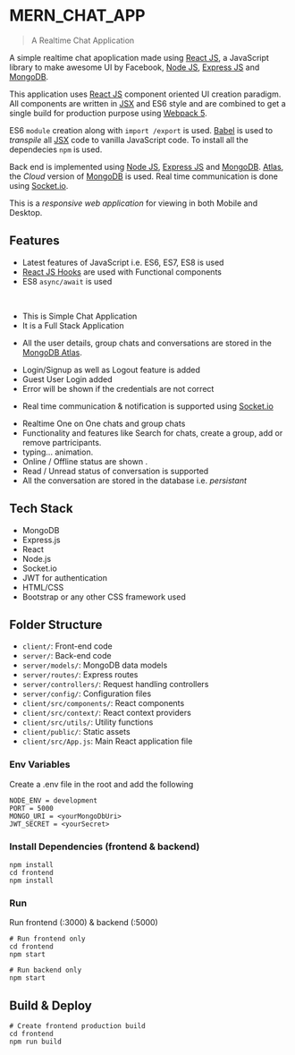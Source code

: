 # MERN_CHAT_APP

> A Realtime Chat Application

A simple realtime chat apoplication made using [React JS](https://reactjs.org/docs/getting-started.html), a JavaScript library to make awesome UI by Facebook, [Node JS](https://nodejs.org/en/docs), [Express JS](https://expressjs.com/en/api.html) and [MongoDB](https://docs.mongodb.com/).

This application uses [React JS](https://reactjs.org/docs/getting-started.html) component oriented UI creation paradigm. All components are written in [JSX](https://reactjs.org/docs/jsx-in-depth.html) and ES6 style and are
combined to get a single build for production purpose using [Webpack 5](https://webpack.js.org/concepts/).

ES6 `module` creation along with `import /export` is used. [Babel](https://babeljs.io/docs/en/babel-preset-react) is used to _transpile_ all [JSX](https://reactjs.org/docs/jsx-in-depth.html) code to vanilla JavaScript code. To install all the dependecies `npm` is used.

Back end is implemented using [Node JS](https://nodejs.org/en/docs), [Express JS](https://expressjs.com/en/api.html) and [MongoDB](https://docs.mongodb.com/). [Atlas](https://www.mongodb.com/cloud/atlas), the _Cloud_ version of [MongoDB](https://docs.mongodb.com/) is used. Real time communication is done using [Socket.io](https://www.npmjs.com/package/socket.io).

This is a _responsive web application_ for viewing in both Mobile and Desktop.

## Features

- Latest features of JavaScript i.e. ES6, ES7, ES8 is used
- [React JS Hooks](https://reactjs.org/docs/hooks-intro.html) are used with Functional components
- ES8 `async/await` is used

<br/>

<ul>
 <li> This is Simple Chat Application </li>
 <li> It is a Full Stack Application </li>
</ul>

- All the user details, group chats and conversations are stored in the [MongoDB Atlas](https://www.mongodb.com/cloud/atlas).

<ul>
 <li>Login/Signup as well as Logout feature is added </li>
 <li>Guest User Login added</li>
 <li>Error will be shown if the credentials are not correct</li>
</ul>

- Real time communication & notification is supported using <a href="https://www.npmjs.com/package/socket.io">Socket.io</a>

<ul>
 <li> Realtime One on One chats and group chats </li>
 <li> Functionality and features like Search for chats, create a group, add or remove partricipants. </li>   
 <li> typing... animation. </li>
 <li> Online / Offline status are shown . </li>
 <li> Read / Unread status of conversation is supported
 <li> All the conversation are stored in the database i.e. <i>persistant</i>
</ul>


## Tech Stack

<ul><li>MongoDB</li><li>Express.js</li><li>React</li><li>Node.js</li><li>Socket.io</li><li>JWT for authentication</li><li>HTML/CSS</li><li>Bootstrap or any other CSS framework used</li></ul>

## Folder Structure
<ul><li><code>client/</code>: Front-end code</li><li><code>server/</code>: Back-end code</li><li><code>server/models/</code>: MongoDB data models</li><li><code>server/routes/</code>: Express routes</li><li><code>server/controllers/</code>: Request handling controllers</li><li><code>server/config/</code>: Configuration files</li><li><code>client/src/components/</code>: React components</li><li><code>client/src/context/</code>: React context providers</li><li><code>client/src/utils/</code>: Utility functions</li><li><code>client/public/</code>: Static assets</li><li><code>client/src/App.js</code>: Main React application file</li></ul>


### Env Variables

Create a .env file in the root and add the following

```
NODE_ENV = development
PORT = 5000
MONGO_URI = <yourMongoDbUri>
JWT_SECRET = <yourSecret>
```

### Install Dependencies (frontend & backend)

```
npm install
cd frontend
npm install
```

### Run
Run frontend (:3000) & backend (:5000)
```
# Run frontend only
cd frontend
npm start 

# Run backend only
npm start
```

## Build & Deploy

```
# Create frontend production build
cd frontend
npm run build
```
